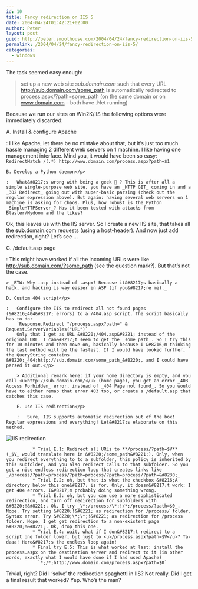 ```yaml
---
id: 10
title: Fancy redirection on IIS 5
date: 2004-04-24T01:42:21+02:00
author: Peter
layout: post
guid: http://peter.smoothouse.com/2004/04/24/fancy-redirection-on-iis-5/
permalink: /2004/04/24/fancy-redirection-on-iis-5/
categories:
  - windows
---
```

The task seemed easy enough: 

> set up a new web site _sub.domain.com_ such that every URL <u>http://sub.domain.com/some_path</u> is automatically redirected to <u>process.aspx/?path=some_path</u> (on the same domain or on www.domain.com &#8211; both have .Net running)

Because we run our sites on Win2K/IIS the following options were immediately discarded:

A. Install & configure Apache</p> 
:   I like Apache, let there be no mistake about that, but it&#8217;s just too much hassle managing 2 different web servers on 1 machine. I like having one management interface. Mind you, it would have been so easy:  
    `RedirectMatch /(.*) http://www.domain.com/process.aspx?path=$1`</p> 
    
    B. Develop a Python daemon</p> 
    
    :   What&#8217;s wrong with being a geek 🙂 ? This is after all a simple single-purpose web site, you have an _HTTP GET_ coming in and a _302 Redirect_ going out with super-basic parsing (check out the regular expression above). But again: having several web servers on 1 machine is asking for chaos. Plus, how robust is the Python _SimpleHTTPServer_? Has it been tested with attacks from Blaster/Mydoom and the likes? 

Ok, this leaves us with the IIS server. So I create a new IIS site, that takes all the **sub**.domain.com requests (using a host-header). And now just add redirection, right? Let&#8217;s see &#8230;

C. /default.asp page</p> 
:   This might have worked if all the incoming URLs were like <u>http://sub.domain.com/<b>?</b>some_path</u> (see the question mark?). But that&#8217;s not the case. </p> 
    
    > _BTW: Why .asp instead of .aspx? Because it&#8217;s basically a hack, and hacking is way easier in ASP (if you&#8217;re me)._
    
    D. Custom 404 script</p> 
    
    :   Configure the IIS to redirect all not found pages (&#8216;404&#8217; errors) to a /404.asp script. The script basically has to do:  
        `Response.Redirect "/process.aspx?path=" & Request.ServerVariables("URL")`  
        Only that I get as URL &#8220;/404.asp&#8221; instead of the original URL. I can&#8217;t seem to get the _some_path_. So I try this for 10 minutes and then move on, basically because I &#8216;m thinking the last method will be the fastest. If I would have looked further, the QueryString contains &#8220;_404;http://sub.domain.com/some_path_&#8220;, and I could have parsed it out.</p> 
        
        > Additional remark here: if your home directory is empty, and you call <u>http://sub.domain.com/</u> (home page), you get an error _403 Access Forbidden_ error, instead of _404 Page not found_. So you would have to either remap that error 403 too, or create a /default.asp that catches this case.
        
        E. Use IIS redirection</p> 
        
        :   Sure, IIS supports automatic redirection out of the box! Regular expressions and everything! Let&#8217;s elaborate on this method.  
<img src="http://www.pixagogo.com/Tools/Thumbnails.aspx?thumb=S5!pg7swZZxdGySkzoV6UdRRGBYy27Dx231pXzkPFQN6rt!caqTYQBqShGA4fxQYH8O9VDTK3uFtpjSRuPWLzhsWc2VmA8r9DLpypUAvMwPW0_" alt="IIS redirection" border="0" /> </p> 
            
              * Trial E.1: Redirect all URLs to **/process/?path=$V** (_$V_ would translate here in &#8220;/some_path&#8221;). Only, when you redirect everything to to a subfolder, this policy is inherited by this subfolder, and you also redirect calls to that subfolder. So you get a nice endless redirection loop that creates links like _/process/?path=process/?path=process/?path=process/?path=&#8230;_ 
              * Trial E.2: oh, but that is what the checkbox &#8216;A directory below this one&#8217; is for. Only, it doesn&#8217;t work: I get 404 errors. I&#8217;m probably doing something wrong. 
              * Trial E.3: oh, but you can use a more sophisticated redirection, and turn off redirection for subfolders with &#8220;!&#8221;. Ok, I try _\*;/process/\*;!/*;/process/?path=$0_. Nope. Try setting &#8220;!&#8221; as redirection for /process/ folder. Syntax error. Try &#8220;\*;\*;!&#8221; as redirection for /process folder. Nope, I get get redirection to a non-existent page &#8220;!&#8221;. Ok, drop this one. 
              * Trial E.4: wait, what if I don&#8217;t redirect to a script one folder lower, but just to <u>/process.aspx?path=$V</u>? Ta-daaa! Here&#8217;s the endless loop again! 
              * Final try E.5: This is what worked at last: install the process.aspx on the destination server and redirect to it (in other words, exactly what I would have done if I had used Apache)  
                `*;/*;http://www.domain.com/process.aspx?path=$0` 

Trivial, right? Did I &#8216;solve&#8217; the redirection spaghetti in IIS? Not really. Did I get a final result that worked? Yep. Who&#8217;s the man?
